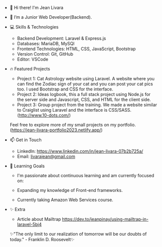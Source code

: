 - 👋 Hi there! I'm Jean Livara
- 🌱 I’m a Junior Web Developer(Backend).

- 💻 Skills & Technologies
  - Backend Development: Laravel & Express.js
  - Databases: MariaDB, MySQl
  - Frontend Technologies: HTML, CSS, JavaScript, Bootstrap
  - Version Control: Git, GitHub
  - Editor: VSCode
  
- 🔥 Featured Projects
   - Project 1: Cat Astrology website using Laravel. A website where you can find the Zodiac sign of your cat and you can post your cat pics too. I used Bootstrap and CSS for the interface.
   - Project 2: Ideas logbook, this a full stack project using Node.js for the server side and Javascript, CSS, and HTML for the client side.
   - Project 3: Group project from the training. We made a website similar to Craiglist using Laravel and the interface is CSS/SASS. (http://www.10-dots.com/)
  
  Feel free to explore more of my small projects on my portfolio.(https://jean-livara-portfolio2023.netlify.app/)

- 📫 Get in Touch
  - LinkedIn: https://www.linkedin.com/in/jean-livara-07b2b725a/
  - Email: livarajean@gmail.com

- 🌱 Learning Goals
  - I'm passionate about continuous learning and am currently focused on:
  
  - Expanding my knowledge of Front-end frameworks.
  - Currently taking Amazon Web Services course.

- ✨ Extra
  - Article about Mailtrap https://dev.to/jeanpinay/using-mailtrap-in-laravel-5bj4 
  

  ✨"The only limit to our realization of tomorrow will be our doubts of today." - Franklin D. Roosevelt✨
  

